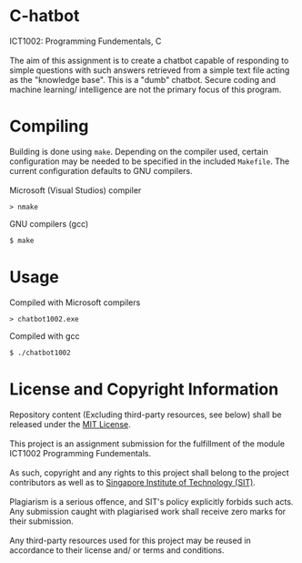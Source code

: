 # C-hatbot
ICT1002: Programming Fundementals, C
<br /><br />
The aim of this assignment is to create a chatbot capable of responding to simple questions with such answers retrieved from a simple text file acting as the "knowledge base". This is a "dumb" chatbot. Secure coding and machine learning/ intelligence are not the primary focus of this program.

# Compiling
Building is done using `make`. Depending on the compiler used, certain configuration may be needed to be specified in the included `Makefile`. The current configuration defaults to GNU compilers.
<br /><br />
Microsoft (Visual Studios) compiler
```batch
> nmake
```
GNU compilers (gcc)
```bash
$ make
```
# Usage
Compiled with Microsoft compilers
```batch
> chatbot1002.exe
```
Compiled with gcc
```bash
$ ./chatbot1002
```

# License and Copyright Information
Repository content (Excluding third-party resources, see below) shall be released under the [MIT License](LICENSE).
<br /><br />
This project is an assignment submission for the fulfillment of the module ICT1002 Programming Fundementals.
<br /><br />
As such, copyright and any rights to this project shall belong to the project contributors as well as to [Singapore Institute of Technology (SIT)](https://www.singaporetech.edu.sg/).
<br /><br />
Plagiarism is a serious offence, and SIT's policy explicitly forbids such acts. Any submission caught with plagiarised work shall receive zero marks for their submission.
<br /><br />
Any third-party resources used for this project may be reused in accordance to their license and/ or terms and conditions.